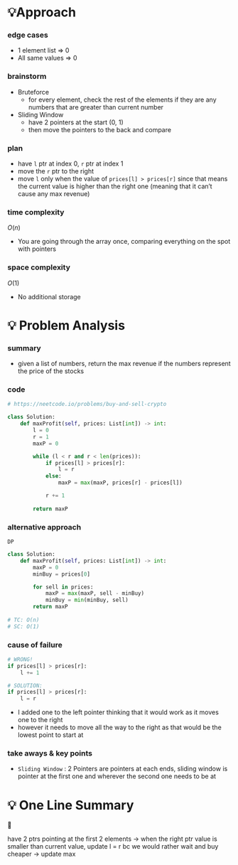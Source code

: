 # 💡Approach

### edge cases

- 1 element list ⇒ 0
- All same values ⇒ 0

### brainstorm

- Bruteforce
    - for every element, check the rest of the elements if they are any numbers that are greater than current number
- Sliding Window
    - have 2 pointers at the start (0, 1)
    - then move the pointers to the back and compare

### plan

- have `l` ptr at index 0, `r` ptr at index 1
- move the `r` ptr to the right
- move `l` only when the value of `prices[l] > prices[r]` since that means the current value is higher than the right one (meaning that it can’t cause any max revenue)

### time complexity

$O(n)$

- You are going through the array once, comparing everything on the spot with pointers

### space complexity

$O(1)$

- No additional storage

# 💡 Problem Analysis

### summary

- given a list of numbers, return the max revenue if the numbers represent the price of the stocks

### code

```python
# https://neetcode.io/problems/buy-and-sell-crypto

class Solution:
    def maxProfit(self, prices: List[int]) -> int:
        l = 0
        r = 1
        maxP = 0

        while (l < r and r < len(prices)):
            if prices[l] > prices[r]: 
                l = r
            else:
                maxP = max(maxP, prices[r] - prices[l])

            r += 1
        
        return maxP
```

### alternative approach

`DP`

```python
class Solution:
    def maxProfit(self, prices: List[int]) -> int:
        maxP = 0
        minBuy = prices[0]

        for sell in prices:
            maxP = max(maxP, sell - minBuy)
            minBuy = min(minBuy, sell)
        return maxP
        
# TC: O(n)
# SC: O(1)
```

### cause of failure

```python
# WRONG!
if prices[l] > prices[r]: 
    l += 1

# SOLUTION:
if prices[l] > prices[r]: 
    l = r
```

- I added one to the left pointer thinking that it would work as it moves one to the right
- however it needs to move all the way to the right as that would be the lowest point to start at

### take aways & key points

- `Sliding Window` : 2 Pointers are pointers at each ends, sliding window is pointer at the first one and wherever the second one needs to be at

# 💡 One Line Summary

<aside>
📌

have 2 ptrs pointing at the first 2 elements → when the right ptr value is smaller than current value, update l = r bc we would rather wait and buy cheaper → update max 

</aside>